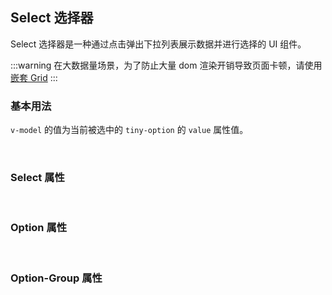 <div class="demo-header">
<p class="overviewicon">
  <span class="wapi-form-dropdown"/>
</p>

## Select 选择器

<nova-uxlink widget-name="Dropdown"></nova-uxlink>

Select 选择器是一种通过点击弹出下拉列表展示数据并进行选择的 UI 组件。

:::warning
在大数据量场景，为了防止大量 dom 渲染开销导致页面卡顿，请使用 [嵌套 Grid](#/webnova/zh-CN/component/select/nest-grid)
:::

</div>

### 基本用法

`v-model` 的值为当前被选中的 `tiny-option` 的 `value` 属性值。

<nova-demo-view link="select/basic-usage.vue"></nova-demo-view>

<br>

### Select 属性

<nova-attributes link="select"></nova-attributes>

<br>

### Option 属性

<nova-attributes link="option"></nova-attributes>

<br>

### Option-Group 属性

<nova-attributes link="option-group"></nova-attributes>
